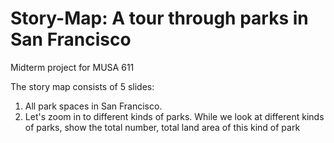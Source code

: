 # Story-Map: A tour through parks in San Francisco
Midterm project for MUSA 611

The story map consists of 5 slides:
1. All park spaces in San Francisco.
2. Let's zoom in to different kinds of parks. While we look at different kinds of parks, show the total number, total land area of this kind of park
